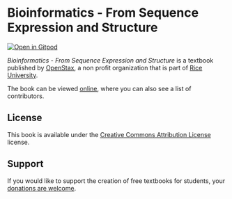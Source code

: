 # Bioinformatics - From Sequence Expression and Structure

[![Open in Gitpod](https://gitpod.io/button/open-in-gitpod.svg)](https://gitpod.io/from-referrer/)

_Bioinformatics - From Sequence Expression and Structure_ is a textbook published by [OpenStax](https://openstax.org/), a non profit organization that is part of [Rice University](https://www.rice.edu/).

The book can be viewed [online](https://github.com/cnx-user-books/cnxbook-bioinformatics-from-sequence-expression-and-structure/releases/latest), where you can also see a list of contributors.

## License
This book is available under the [Creative Commons Attribution License](./LICENSE) license.

## Support
If you would like to support the creation of free textbooks for students, your [donations are welcome](https://riceconnect.rice.edu/donation/support-openstax-banner).
